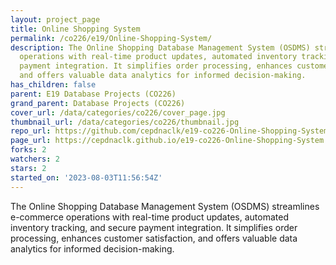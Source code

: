 ```yaml
---
layout: project_page
title: Online Shopping System
permalink: /co226/e19/Online-Shopping-System/
description: The Online Shopping Database Management System (OSDMS) streamlines e-commerce
  operations with real-time product updates, automated inventory tracking, and secure
  payment integration. It simplifies order processing, enhances customer satisfaction,
  and offers valuable data analytics for informed decision-making.
has_children: false
parent: E19 Database Projects (CO226)
grand_parent: Database Projects (CO226)
cover_url: /data/categories/co226/cover_page.jpg
thumbnail_url: /data/categories/co226/thumbnail.jpg
repo_url: https://github.com/cepdnaclk/e19-co226-Online-Shopping-System
page_url: https://cepdnaclk.github.io/e19-co226-Online-Shopping-System
forks: 2
watchers: 2
stars: 2
started_on: '2023-08-03T11:56:54Z'
---
```


The Online Shopping Database Management System (OSDMS) streamlines e-commerce operations with real-time product updates, automated inventory tracking, and secure payment integration. It simplifies order processing, enhances customer satisfaction, and offers valuable data analytics for informed decision-making.